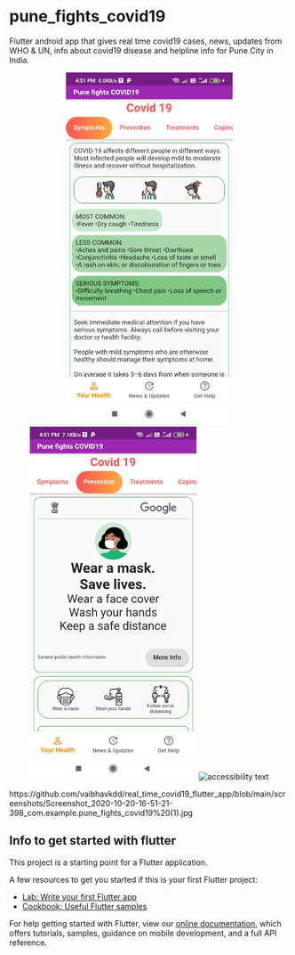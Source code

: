 # pune_fights_covid19

Flutter android app that gives real time covid19 cases, news, updates from WHO & UN, info about covid19 disease and helpline info for Pune City in India.

<p align="center">
  <img src="screenshots/Screenshot_2020-10-20-16-51-10-848_com.example.pune_fights_covid19.jpg" width="300" title="hover text">
  <img src="screenshots/Screenshot_2020-10-20-16-51-16-603_com.example.pune_fights_covid19.jpg" width="300" alt="accessibility text">
  <img src="sscreenshots/Screenshot_2020-10-20-16-51-21-398_com.example.pune_fights_covid19 (1).jpg" width="300" alt="accessibility text">
</p>
https://github.com/vaibhavkdd/real_time_covid19_flutter_app/blob/main/screenshots/Screenshot_2020-10-20-16-51-21-398_com.example.pune_fights_covid19%20(1).jpg



## Info to get started with flutter 

This project is a starting point for a Flutter application.

A few resources to get you started if this is your first Flutter project:

- [Lab: Write your first Flutter app](https://flutter.dev/docs/get-started/codelab)
- [Cookbook: Useful Flutter samples](https://flutter.dev/docs/cookbook)

For help getting started with Flutter, view our
[online documentation](https://flutter.dev/docs), which offers tutorials,
samples, guidance on mobile development, and a full API reference.
